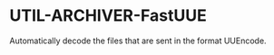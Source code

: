 UTIL-ARCHIVER-FastUUE
=====================

Automatically decode the files that are sent in the format UUEncode.
